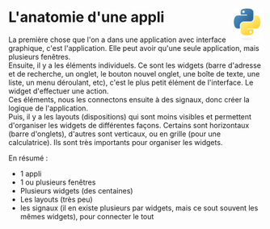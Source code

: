 # **L'anatomie d'une appli** <img align="right" src="../../../src/images/Python-logo-notext.svg" alt="Python" title="Python" widht="auto" height="64px">

La première chose que l'on a dans une application avec interface graphique, c'est l'application. Elle peut avoir qu'une seule application, mais plusieurs fenêtres.  
Ensuite, il y a les éléments individuels. Ce sont les widgets (barre d'adresse et de recherche, un onglet, le bouton nouvel onglet, une boîte de texte, une liste, un menu déroulant, etc), c'est le plus petit élément de l'interface. Le widget d'effectuer une action.  
Ces éléments, nous les connectons ensuite à des signaux, donc créer la logique de l'application.  
Puis, il y a les layouts (dispositions) qui sont moins visibles et permettent d'organiser les widgets de différentes façons. Certains sont horizontaux (barre d'onglets), d'autres sont verticaux, ou en grille (pour une calculatrice). Ils sont très importants pour organiser les widgets.  

En résumé :
* 1 appli
* 1 ou plusieurs fenêtres
* Plusieurs widgets (des centaines)
* Les layouts (très peu)
* les signaux (il en existe plusieurs par widgets, mais ce sout souvent les mêmes widgets), pour connecter le tout